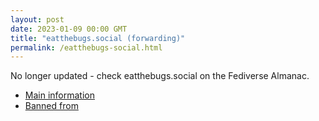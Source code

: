 ```yaml
---
layout: post
date: 2023-01-09 00:00 GMT
title: "eatthebugs.social (forwarding)"
permalink: /eatthebugs-social.html
---
```


No longer updated - check eatthebugs.social on the Fediverse Almanac.

* [Main information](https://www.fediversealmanac.com/api/v1/instances/eatthebugs.social)
* [Banned from](https://www.fediversealmanac.com/api/v1/instances/eatthebugs.social/banned_from)

